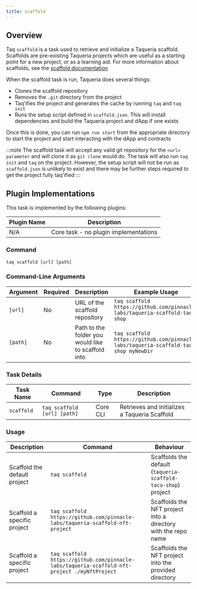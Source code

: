 ```yaml
---
title: scaffold
---
```


## Overview

Taq `scaffold` is a task used to retrieve and initialize a Taqueria scaffold. Scaffolds are pre-existing Taqueria projects which are useful as a starting point for a new project, or as a learning aid. For more information about scaffolds, see the [scaffold documentation](/docs/scaffolds/scaffold-basics)

When the scaffold task is run, Taqueria does several things:

- Clones the scaffold repository
- Removes the `.git` directory from the project
- Taq'ifies the project and generates the cache by running `taq` and `taq init`
- Runs the setup script defined in `scaffold.json`. This will install dependencies and build the Taqueria project and dApp if one exists

Once this is done, you can run `npm run start` from the appropriate directory to start the project and start interacting with the dApp and contracts

:::note
The scaffold task will accept any valid git repository for the `<url> parameter` and will clone it as `git clone` would do. The task will also run `taq init` and `taq` on the project. However, the setup script will not be run as `scaffold.json` is unlikely to exist and there may be further steps required to get the project fully taq'ified
:::

## Plugin Implementations

This task is implemented by the following plugins:

| Plugin Name                            | Description                             |
| -------------------------------------- | --------------------------------------- |
| N/A                                    | Core task - no plugin implementations   |

### Command

```shell
taq scaffold [url] [path]
```

### Command-Line Arguments

| Argument     | Required | Description                                            | Example Usage                                                                   |
| ------------ | -------- | ------------------------------------------------------ | ------------------------------------------------------------------------------- |
| `[url]`      | No       | URL of the scaffold repository                         | `taq scaffold https://github.com/pinnacle-labs/taqueria-scaffold-taco-shop`          |
| `[path]`     | No       | Path to the folder you would like to scaffold into     | `taq scaffold https://github.com/pinnacle-labs/taqueria-scaffold-taco-shop myNewDir` |

### Task Details

| Task Name              | Command                             | Type                      | Description                                                  | 
| ---------------------- | ----------------------------------- | ------------------------- | ------------------------------------------------------------ |
| `scaffold`             | `taq scaffold [url] [path]`         | Core CLI                  | Retrieves and initializes a Taqueria Scaffold                |

### Usage

| Description                   | Command                               | Behaviour                                                                     |
| ----------------------------- | ------------------------------------- | ----------------------------------------------------------------------------- |
| Scaffold the default project  | `taq scaffold`                                                                          | Scaffolds the default (`taqueria-scaffold-taco-shop`) project |
| Scaffold a specific project   | `taq scaffold https://github.com/pinnacle-labs/taqueria-scaffold-nft-project`                | Scaffolds the NFT project into a directory with the repo name |
| Scaffold a specific project   | `taq scaffold https://github.com/pinnacle-labs/taqueria-scaffold-nft-project ./myNftProject` | Scaffolds the NFT project into the provided directory |

